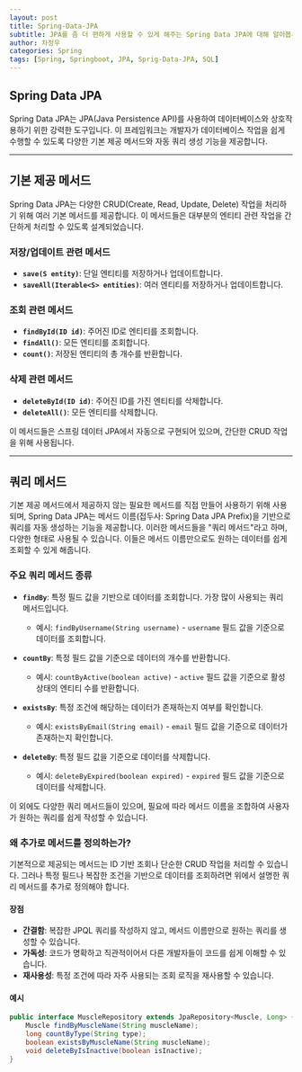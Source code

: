 ```yaml
---
layout: post
title: Spring-Data-JPA
subtitle: JPA를 좀 더 편하게 사용할 수 있게 해주는 Spring Data JPA에 대해 알아봅시다.
author: 차정우
categories: Spring
tags: [Spring, Springboot, JPA, Sprig-Data-JPA, SQL]
---
```


## Spring Data JPA

Spring Data JPA는 JPA(Java Persistence API)를 사용하여 데이터베이스와 상호작용하기 위한 강력한 도구입니다. 이 프레임워크는 개발자가 데이터베이스 작업을 쉽게 수행할 수 있도록 다양한 기본 제공 메서드와 자동 쿼리 생성 기능을 제공합니다.

---

## 기본 제공 메서드

Spring Data JPA는 다양한 CRUD(Create, Read, Update, Delete) 작업을 처리하기 위해 여러 기본 메서드를 제공합니다. 이 메서드들은 대부분의 엔티티 관련 작업을 간단하게 처리할 수 있도록 설계되었습니다.

### 저장/업데이트 관련 메서드
- **`save(S entity)`**: 단일 엔티티를 저장하거나 업데이트합니다.
- **`saveAll(Iterable<S> entities)`**: 여러 엔티티를 저장하거나 업데이트합니다.

### 조회 관련 메서드
- **`findById(ID id)`**: 주어진 ID로 엔티티를 조회합니다.
- **`findAll()`**: 모든 엔티티를 조회합니다.
- **`count()`**: 저장된 엔티티의 총 개수를 반환합니다.

### 삭제 관련 메서드
- **`deleteById(ID id)`**: 주어진 ID를 가진 엔티티를 삭제합니다.
- **`deleteAll()`**: 모든 엔티티를 삭제합니다.

이 메서드들은 스프링 데이터 JPA에서 자동으로 구현되어 있으며, 간단한 CRUD 작업을 위해 사용됩니다.

---

## 쿼리 메서드

기본 제공 메서드에서 제공하지 않는 필요한 메서드를 직접 만들어 사용하기 위해 사용되며,
Spring Data JPA는 메서드 이름(접두사: Spring Data JPA Prefix)을 기반으로 쿼리를 자동 생성하는 기능을 제공합니다. 이러한 메서드들을 "쿼리 메서드"라고 하며, 다양한 형태로 사용될 수 있습니다. 이들은 메서드 이름만으로도 원하는 데이터를 쉽게 조회할 수 있게 해줍니다.


### 주요 쿼리 메서드 종류

- **`findBy`**: 특정 필드 값을 기반으로 데이터를 조회합니다. 가장 많이 사용되는 쿼리 메서드입니다.
  - 예시: `findByUsername(String username)` - `username` 필드 값을 기준으로 데이터를 조회합니다.

- **`countBy`**: 특정 필드 값을 기준으로 데이터의 개수를 반환합니다.
  - 예시: `countByActive(boolean active)` - `active` 필드 값을 기준으로 활성 상태의 엔티티 수를 반환합니다.

- **`existsBy`**: 특정 조건에 해당하는 데이터가 존재하는지 여부를 확인합니다.
  - 예시: `existsByEmail(String email)` - `email` 필드 값을 기준으로 데이터가 존재하는지 확인합니다.

- **`deleteBy`**: 특정 필드 값을 기준으로 데이터를 삭제합니다.
  - 예시: `deleteByExpired(boolean expired)` - `expired` 필드 값을 기준으로 데이터를 삭제합니다.

이 외에도 다양한 쿼리 메서드들이 있으며, 필요에 따라 메서드 이름을 조합하여 사용자가 원하는 쿼리를 쉽게 작성할 수 있습니다.

### 왜 추가로 메서드를 정의하는가?

기본적으로 제공되는 메서드는 ID 기반 조회나 단순한 CRUD 작업을 처리할 수 있습니다. 그러나 특정 필드나 복잡한 조건을 기반으로 데이터를 조회하려면 위에서 설명한 쿼리 메서드를 추가로 정의해야 합니다.

#### 장점
- **간결함**: 복잡한 JPQL 쿼리를 작성하지 않고, 메서드 이름만으로 원하는 쿼리를 생성할 수 있습니다.
- **가독성**: 코드가 명확하고 직관적이어서 다른 개발자들이 코드를 쉽게 이해할 수 있습니다.
- **재사용성**: 특정 조건에 따라 자주 사용되는 조회 로직을 재사용할 수 있습니다.

#### 예시

```java
public interface MuscleRepository extends JpaRepository<Muscle, Long> {
    Muscle findByMuscleName(String muscleName);
    long countByType(String type);
    boolean existsByMuscleName(String muscleName);
    void deleteByIsInactive(boolean isInactive);
}
```